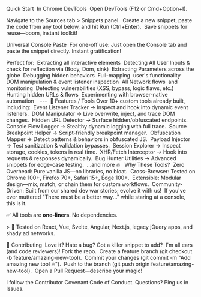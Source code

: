 ‎Quick Start
‎
‎In Chrome DevTools
‎
‎Open DevTools (F12 or Cmd+Option+I).

‎Navigate to the Sources tab > Snippets panel.
‎
‎Create a new snippet, paste the code from any tool below, and hit Run (Ctrl+Enter).
‎
‎Save snippets for reuse—boom, instant toolkit!
‎
‎
‎

Universal Console Paste
‎
‎For one-off use: Just open the Console tab and paste the snippet directly. Instant gratification!
‎


‎Perfect for:
‎
‎Extracting all interactive elements 
‎
‎Detecting All User Inputs & check for reflection via (Body, Dom, sink)
‎
‎Extracting Parameters across the globe 
‎
‎Debugging hidden behaviors
‎
‎Full-mapping  user's functionality
‎
‎DOM manipulation & event listener inspection
‎
‎All Network flows  and monitoring 
‎
‎Detecting vulnerabilities (XSS, bypass, logic flaws, etc.)
‎
‎Hunting hidden URLs & flows
‎
‎Experimenting with browser-native automation
‎
‎
‎
‎---
‎
‎🚀 Features / Tools
‎
‎Over 10+ custom tools already built, including:
‎
‎Event Listener Tracker → Inspect and hook into dynamic event listeners.
‎
‎DOM Manipulator → Live overwrite, inject, and trace DOM changes.
‎
‎Hidden URL Detector → Surface hidden/obfuscated endpoints.
‎
‎Console Flow Logger → Stealthy dynamic logging with full trace.
‎
‎Source Breakpoint Helper → Script-friendly breakpoint manager.
‎
‎Obfuscation Mapper → Detect patterns & behaviors in obfuscated JS.
‎
‎Payload Injector → Test sanitization & validation bypasses.
‎
‎Session Explorer → Inspect storage, cookies, tokens in real time.
‎
‎XHR/Fetch Interceptor → Hook into requests & responses dynamically.
‎
‎Bug Hunter Utilities → Advanced snippets for edge-case testing.
‎
‎…and more 🔥
‎
‎
‎Why These Tools?
‎
‎Zero Overhead: Pure vanilla JS—no libraries, no bloat.
‎
‎Cross-Browser: Tested on Chrome 100+, Firefox 70+, Safari 15+, Edge 100+.
‎
‎Extensible: Modular design—mix, match, or chain them for custom workflows.
‎
‎Community-Driven: Built from our shared dev war stories; evolve it with us!
‎
‎If you've ever muttered "There must be a better way..." while staring at a console, this is it.
‎

‎✅ All tools are **one-liners**. No dependencies. 
‎

‎> 🧪 Tested on React, Vue, Svelte, Angular, Next.js, legacy jQuery apps, and shady ad networks.
‎


‎🤝 Contributing
‎
‎Love it? Hate a bug? Got a killer snippet to add?  I'm all ears (and code reviewers)!
‎Fork the repo.
‎
‎Create a feature branch (git checkout -b feature/amazing-new-tool).
‎
‎Commit your changes (git commit -m "Add amazing new tool 🔥").
‎
‎Push to the branch (git push origin feature/amazing-new-tool).
‎
‎Open a Pull Request—describe your magic!
‎


‎I follow the Contributor Covenant Code of Conduct. Questions? Ping us in Issues.
‎
